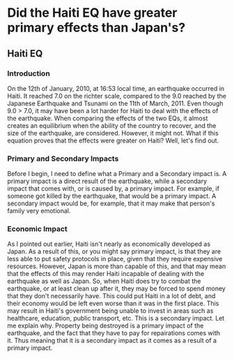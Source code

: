# Did the Haiti EQ have greater primary effects than Japan's?
## Haiti EQ
### Introduction
On the 12th of January, 2010, at 16:53 local time, an earthquake occurred in Haiti. It reached 7.0 on the richter scale, compared to the 9.0 reached by the Japanese Earthquake and Tsunami on the 11th of March, 2011. Even though 9.0 > 7.0, it may have been a lot harder for Haiti to deal with the effects of the earthquake. When comparing the effects of the two EQs, it almost creates an equilibrium when the ability of the country to recover, and the size of the earthquake, are considered. However, it might not. What if this equation proves that the effects were greater on Haiti? Well, let's find out.
### Primary and Secondary Impacts
Before I begin, I need to define what a Primary and a Secondary impact is. A primary impact is a direct result of the earthquake, while a secondary impact that comes with, or is caused by, a primary impact. For example, if someone got killed by the earthquake, that would be a primary impact. A secondary impact would be, for example, that it may make that person's family very emotional.
### Economic Impact
As I pointed out earlier, Haiti isn't nearly as economically developed as Japan. As a result of this, or you might say primary impact, is that they are less able to put safety protocols in place, given that they require expensive resources. However, Japan is more than capable of this, and that may mean that the effects of this may render Haiti incapable of dealing with the earthquake as well as Japan. So, when Haiti does try to combat the earthquake, or at least clean up after it, they may be forced to spend money that they don't necessarily have. This could put Haiti in a lot of debt, and their economy would be left even worse than it was in the first place. This may result in Haiti's government being unable to invest in areas such as healthcare, education, public transport, etc. This is a secondary impact. Let me explain why. Property being destroyed is a primary impact of the earthquake, and the fact that they have to pay for repairations comes with it. Thus meaning that it is a secondary impact as it comes as a result of a primary impact.